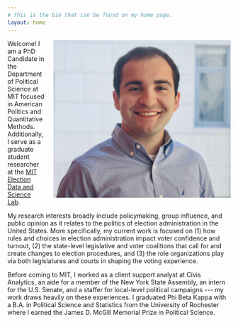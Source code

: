 ```yaml
---
# This is the bio that can be found on my home page.
layout: home
---
```


<div style="float: right; margin-left: 20px;">
  <img width="400" src="Joseph loffredo.JPG" id="profile">
</div>

<p>Welcome! I am a PhD Candidate in the Department of Political Science at MIT focused in American Politics and Quantitative Methods. Additionally, I serve as a graduate student researcher at the <a href="https://electionlab.mit.edu">MIT Election Data and Science Lab</a>.</p>

<p>My research interests broadly include policymaking, group influence, and public opinion as it relates to the politics of election administration in the United States. More specifically, my current work is focused on (1) how rules and choices in election administration impact voter confidence and turnout, (2) the state-level legislative and voter coalitions that call for and create changes to election procedures, and (3) the role organizations play via both legislatures and courts in shaping the voting experience.</p>

<p>Before coming to MIT, I worked as a client support analyst at Civis Analytics, an aide for a member of the New York State Assembly, an intern for the U.S. Senate, and a staffer for local-level political campaigns --- my work draws heavily on these experiences. I graduated Phi Beta Kappa with a B.A. in Political Science and Statistics from the University of Rochester where I earned the James D. McGill Memorial Prize in Political Science.</p>
